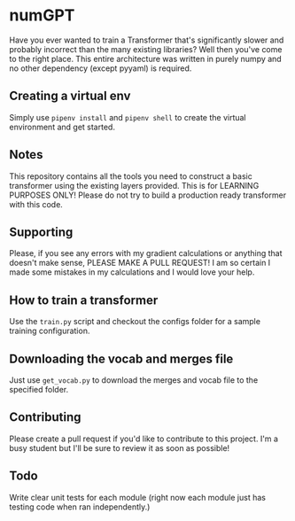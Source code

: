 # numGPT
Have you ever wanted to train a Transformer that's significantly slower and probably incorrect than the many existing libraries? Well then you've come to the right place. This entire architecture was written in purely numpy and no other dependency (except pyyaml) is required. 

## Creating a virtual env
Simply use `pipenv install` and `pipenv shell` to create the virtual environment and get started.

## Notes
This repository contains all the tools you need to construct a basic transformer using the existing layers provided. This is for LEARNING PURPOSES ONLY! Please do not try to build a production ready transformer with this code.

## Supporting 
Please, if you see any errors with my gradient calculations or anything that doesn't make sense, PLEASE MAKE A PULL REQUEST! I am so certain I made some mistakes in my calculations and I would love your help.

## How to train a transformer
Use the `train.py` script and checkout the configs folder for a sample training configuration.

## Downloading the vocab and merges file
Just use `get_vocab.py` to download the merges and vocab file to the specified folder.

## Contributing
Please create a pull request if you'd like to contribute to this project. I'm a busy student but I'll be sure to review it as soon as possible!

## Todo
Write clear unit tests for each module (right now each module just has testing code when ran independently.)

